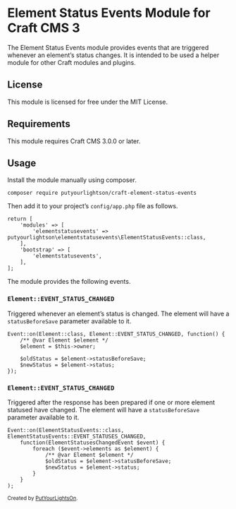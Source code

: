# Element Status Events Module for Craft CMS 3

The Element Status Events module provides events that are triggered whenever an element’s status changes. It is intended to be used a helper module for other Craft modules and plugins.

## License

This module is licensed for free under the MIT License.

## Requirements

This module requires Craft CMS 3.0.0 or later.

## Usage

Install the module manually using composer.

    composer require putyourlightson/craft-element-status-events

Then add it to your project’s `config/app.php` file as follows.

    return [
        'modules' => [
            'elementstatusevents' => putyourlightson\elementstatusevents\ElementStatusEvents::class,
        ],
        'bootstrap' => [
            'elementstatusevents',
        ],
    ];
    
The module provides the following events.

### `Element::EVENT_STATUS_CHANGED`

Triggered whenever an element’s status is changed. The element will have a `statusBeforeSave` parameter available to it.

    Event::on(Element::class, Element::EVENT_STATUS_CHANGED, function() {
        /** @var Element $element */
        $element = $this->owner;
        
        $oldStatus = $element->statusBeforeSave;
        $newStatus = $element->status;
    }); 

### `Element::EVENT_STATUS_CHANGED`

Triggered after the response has been prepared if one or more element statused have changed. The element will have a `statusBeforeSave` parameter available to it.

    Event::on(ElementStatusEvents::class, ElementStatusEvents::EVENT_STATUSES_CHANGED, 
        function(ElementStatusesChangedEvent $event) {
            foreach ($event->elements as $element) {
                /** @var Element $element */
                $oldStatus = $element->statusBeforeSave;
                $newStatus = $element->status;
            }
        }
    ); 

<small>Created by [PutYourLightsOn](https://putyourlightson.com/).</small>
